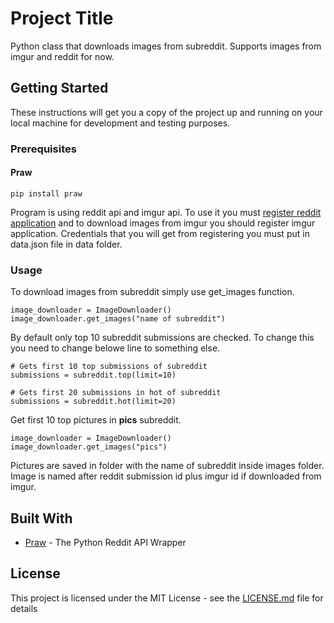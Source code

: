 # Project Title

Python class that downloads images from subreddit. Supports images from imgur and reddit for now.

## Getting Started

These instructions will get you a copy of the project up and running on your local machine for development and testing purposes.

### Prerequisites

#### Praw
```
pip install praw
```
Program is using reddit api and imgur api. To use it you must [register reddit application](https://www.reddit.com/prefs/apps/) and to download images from imgur you should register imgur application. Credentials that you will get from registering you must put in data.json file in data folder.

### Usage

To download images from subreddit simply use get_images function.

```
image_downloader = ImageDownloader()
image_downloader.get_images("name of subreddit")
```

By default only top 10 subreddit submissions are checked. To change this you need to change belowe line to something else.

```
# Gets first 10 top submissions of subreddit
submissions = subreddit.top(limit=10)

# Gets first 20 submissions in hot of subreddit
submissions = subreddit.hot(limit=20)
```
Get first 10 top pictures in **pics** subreddit.
```
image_downloader = ImageDownloader()
image_downloader.get_images("pics")
```

Pictures are saved in folder with the name of subreddit inside images folder. Image is named after reddit submission id plus imgur id if downloaded from imgur.

## Built With

* [Praw](https://praw.readthedocs.io/en/latest/) - The Python Reddit API Wrapper
## License

This project is licensed under the MIT License - see the [LICENSE.md](LICENSE.md) file for details
